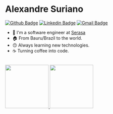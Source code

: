 # Alexandre Suriano

[![Github Badge](https://img.shields.io/badge/-Github-000?style=for-the-badge&logo=Github&logoColor=white&link=https://github.com/luansapelli)](https://github.com/alexsuriano)
[![Linkedin Badge](https://img.shields.io/badge/-LinkedIn-blue?style=for-the-badge&logo=Linkedin&logoColor=white&link=https://www.linkedin.com/in/alexsuriano/)](https://www.linkedin.com/in/alexsuriano/)
[![Gmail Badge](https://img.shields.io/badge/-Gmail-c14438?style=for-the-badge&logo=Gmail&logoColor=white&link=mailto:luansapelli@gmail.com)](mailto:alexandre.suriano@gmail.com)

- 💼  I'm a software engineer at [Serasa](https://www.linkedin.com/company/serasa)
- 🏠  From Bauru/Brazil to the world.
- 🙃  Always learning new technologies.
- ☕ Turning coffee into code.

<br>

<div>
    <a href="https://github.com/alexsuriano">
  <img height="140em" src="https://github-readme-stats.vercel.app/api?username=alexsuriano&show_icons=true&theme=dracula&include_all_commits=true&count_private=true"/>
  <img height="140em" src="https://github-readme-stats.vercel.app/api/top-langs/?username=alexsuriano&count_private=true&layout=compact&langs_count=7&theme=dracula"/>
</div>
